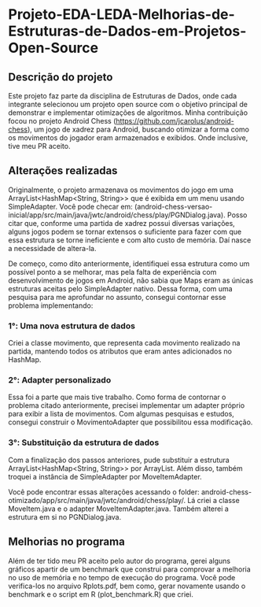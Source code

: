 # Projeto-EDA-LEDA-Melhorias-de-Estruturas-de-Dados-em-Projetos-Open-Source
## Descrição do projeto
Este projeto faz parte da disciplina de Estruturas de Dados, onde cada integrante selecionou um projeto open source com o objetivo principal de demonstrar e implementar otimizações de algoritmos.
Minha contribuição focou no projeto Android Chess (https://github.com/jcarolus/android-chess), um jogo de xadrez para Android, buscando otimizar a forma como os movimentos do jogador eram armazenados e exibidos. Onde inclusive, tive meu PR aceito.

## Alterações realizadas
Originalmente, o projeto armazenava os movimentos do jogo em uma ArrayList<HashMap<String, String>> que é exibida em um menu usando SimpleAdapter. Você pode checar em: (android-chess-versao-inicial/app/src/main/java/jwtc/android/chess/play/PGNDialog.java).
Posso citar que, conforme uma partida de xadrez possui diversas variações, alguns jogos podem se tornar extensos o suficiente para fazer com que essa estrutura se torne ineficiente e com alto custo de memória. Daí nasce a necessidade de altera-la.

De começo, como dito anteriormente, identifiquei essa estrutura como um possível ponto a se melhorar, mas pela falta de experiência com desenvolvimento de jogos em Android, não sabia que Maps eram as únicas estruturas aceitas pelo SimpleAdapter nativo. Dessa forma, com uma pesquisa para me aprofundar no assunto, consegui contornar esse problema implementando: 
### 1°: Uma nova estrutura de dados
Criei a classe movimento, que representa cada movimento realizado na partida, mantendo todos os atributos que eram antes adicionados no HashMap.
### 2°: Adapter personalizado
Essa foi a parte que mais tive trabalho. Como forma de contornar o problema citado anteriormente, precisei implementar um adapter próprio para exibir a lista de movimentos.
Com algumas pesquisas e estudos, consegui construir o MovimentoAdapter que possibilitou essa modificação.
### 3°: Substituição da estrutura de dados
Com a finalização dos passos anteriores, pude substituir a estrutura ArrayList<HashMap<String, String>> por ArrayList<MoveItem>. Além disso, também troquei a instância de SimpleAdapter por MoveItemAdapter.

Você pode encontrar essas alterações acessando o folder: android-chess-otimizado/app/src/main/java/jwtc/android/chess/play/. Lá criei a classe MoveItem.java e o adapter MoveItemAdapter.java. Também alterei a estrutura em si no PGNDialog.java.

## Melhorias no programa
Além de ter tido meu PR aceito pelo autor do programa, gerei alguns gráficos apartir de um benchmark que construi para comprovar a melhoria no uso de memória e no tempo de execução do programa. Você pode verifica-los no arquivo Rplots.pdf, bem como, gerar novamente usando o benchmark e o script em R (plot_benchmark.R) que criei. 

